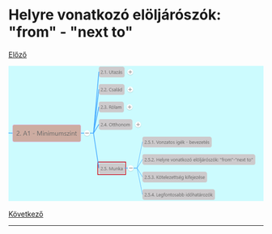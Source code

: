 # Helyre vonatkozó elöljárószók: "from" - "next to"

[Előző](1.md)

![2.5](images/2.5..png)



[Következő](3.md)

---
[^1]: 